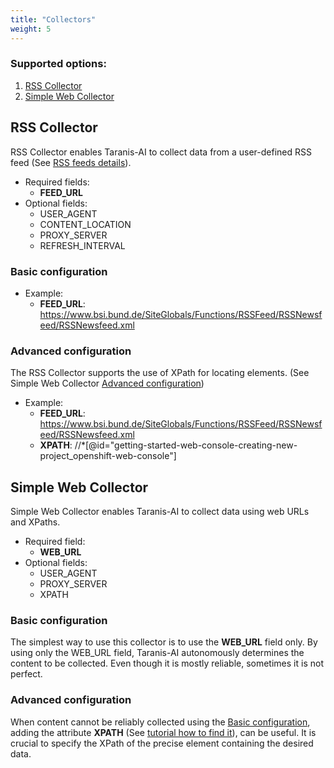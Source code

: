 ```yaml
---
title: "Collectors"
weight: 5
---
```


### Supported options:
1. [RSS Collector](#rss-collector)
2. [Simple Web Collector](#simple-web-collector)

## RSS Collector
RSS Collector enables Taranis-AI to collect data from a user-defined RSS feed (See [RSS feeds details](https://rss.com/blog/how-do-rss-feeds-work/)).
* Required fields: 
  * **FEED_URL**
* Optional fields:
  * USER_AGENT
  * CONTENT_LOCATION
  * PROXY_SERVER
  * REFRESH_INTERVAL

### Basic configuration
* Example: 
  * **FEED_URL**: https://www.bsi.bund.de/SiteGlobals/Functions/RSSFeed/RSSNewsfeed/RSSNewsfeed.xml

### Advanced configuration
The RSS Collector supports the use of XPath for locating elements. (See Simple Web Collector [Advanced configuration](#advanced-configuration-1))
* Example:
  * **FEED_URL**: https://www.bsi.bund.de/SiteGlobals/Functions/RSSFeed/RSSNewsfeed/RSSNewsfeed.xml
  * **XPATH**: //*[@id="getting-started-web-console-creating-new-project_openshift-web-console"]

## Simple Web Collector
Simple Web Collector enables Taranis-AI to collect data using web URLs and XPaths.
* Required field: 
  * **WEB_URL**
* Optional fields:
  * USER_AGENT
  * PROXY_SERVER
  * XPATH

### Basic configuration
The simplest way to use this collector is to use the **WEB_URL** field only. 
By using only the WEB_URL field, Taranis-AI autonomously determines the content to be collected. Even though it is mostly reliable,
sometimes it is not perfect.

### Advanced configuration
When content cannot be reliably collected using the [Basic configuration](#basic-configuration), adding the attribute **XPATH**
(See [tutorial how to find it](https://www.appsierra.com/blog/how-to-get-xpath-in-chrome)), can be useful. 
It is crucial to specify the XPath of the precise element containing the desired data.
